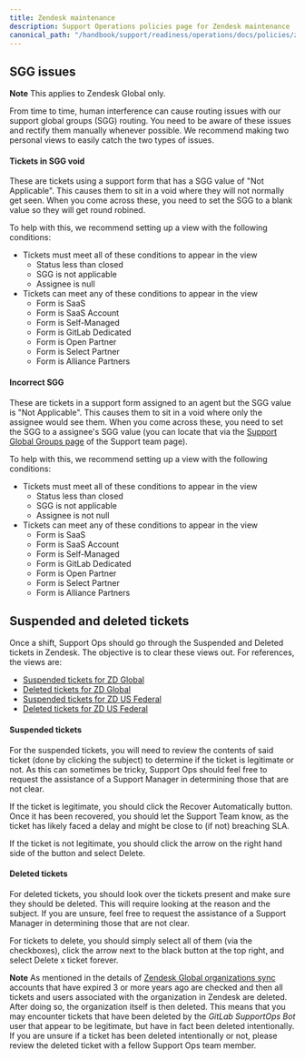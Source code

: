 ```yaml
---
title: Zendesk maintenance
description: Support Operations policies page for Zendesk maintenance
canonical_path: "/handbook/support/readiness/operations/docs/policies/zendesk_maintenance"
---
```


## SGG issues

**Note** This applies to Zendesk Global only.

From time to time, human interference can cause routing issues with our support
global groups (SGG) routing. You need to be aware of these issues and rectify
them manually whenever possible. We recommend making two personal views to
easily catch the two types of issues.

#### Tickets in SGG void

These are tickets using a support form that has a SGG value of "Not Applicable".
This causes them to sit in a void where they will not normally get seen. When
you come across these, you need to set the SGG to a blank value so they will get
round robined.

To help with this, we recommend setting up a view with the following conditions:

- Tickets must meet all of these conditions to appear in the view
  - Status less than closed
  - SGG is not applicable
  - Assignee is null
- Tickets can meet any of these conditions to appear in the view
  - Form is SaaS
  - Form is SaaS Account
  - Form is Self-Managed
  - Form is GitLab Dedicated
  - Form is Open Partner
  - Form is Select Partner
  - Form is Alliance Partners

#### Incorrect SGG

These are tickets in a support form assigned to an agent but the SGG value is
"Not Applicable". This causes them to sit in a void where only the assignee
would see them. When you come across these, you need to set the SGG to a
assignee's SGG value (you can locate that via the
[Support Global Groups page](https://gitlab-com.gitlab.io/support/team/sgg)
of the Support team page).

To help with this, we recommend setting up a view with the following conditions:

- Tickets must meet all of these conditions to appear in the view
  - Status less than closed
  - SGG is not applicable
  - Assignee is not null
- Tickets can meet any of these conditions to appear in the view
  - Form is SaaS
  - Form is SaaS Account
  - Form is Self-Managed
  - Form is GitLab Dedicated
  - Form is Open Partner
  - Form is Select Partner
  - Form is Alliance Partners

## Suspended and deleted tickets

Once a shift, Support Ops should go through the Suspended and Deleted tickets in Zendesk. The objective is to clear these views out. For references, the views are:

- [Suspended tickets for ZD Global](https://gitlab.zendesk.com/agent/filters/suspended)
- [Deleted tickets for ZD Global](https://gitlab.zendesk.com/agent/filters/deleted)
- [Suspended tickets for ZD US Federal](https://gitlab-federal-support.zendesk.com/agent/filters/suspended)
- [Deleted tickets for ZD US Federal](https://gitlab-federal-support.zendesk.com/agent/filters/deleted)

#### Suspended tickets

For the suspended tickets, you will need to review the contents of said ticket
(done by clicking the subject) to determine if the ticket is legitimate or not.
As this can sometimes be tricky, Support Ops should feel free to request the
assistance of a Support Manager in determining those that are not clear.

If the ticket is legitimate, you should click the Recover Automatically button.
Once it has been recovered, you should let the Support Team know, as the ticket
has likely faced a delay and might be close to (if not) breaching SLA.

If the ticket is not legitimate, you should click the arrow on the right hand
side of the button and select Delete.

#### Deleted tickets

For deleted tickets, you should look over the tickets present and make sure
they should be deleted. This will require looking at the reason and the
subject. If you are unsure, feel free to request the assistance of a Support
Manager in determining those that are not clear.

For tickets to delete, you should simply select all of them (via the
checkboxes), click the arrow next to the black button at the top right, and
select Delete x ticket forever.

**Note** As mentioned in the details of
[Zendesk Global organizations sync](/handbook/support/readiness/operations/docs/zendesk/zendesk_salesforce_sync/#zendesk-global-organizations-sync)
accounts that have expired 3 or more years ago are checked and then all tickets
and users associated with the organization in Zendesk are deleted. After doing
so, the organization itself is then deleted. This means that you may encounter
tickets that have been deleted by the *GitLab SupportOps Bot* user that appear
to be legitimate, but have in fact been deleted intentionally. If you are unsure
if a ticket has been deleted intentionally or not, please review the deleted
ticket with a fellow Support Ops team member.
